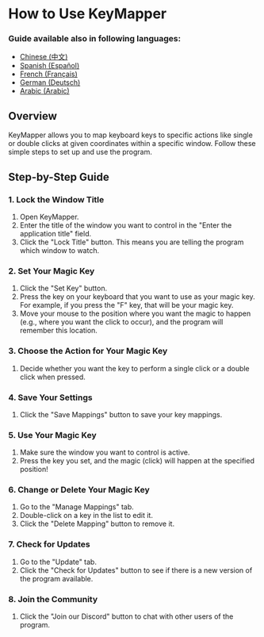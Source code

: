 # How to Use KeyMapper

### Guide available also in following languages:
- [Chinese (中文)](README_CN.md)
- [Spanish (Español)](README_ES.md)
- [French (Français)](README_FR.md)
- [German (Deutsch)](README_GE.md)
- [Arabic (Arabic)](README_AR.md)

## Overview

KeyMapper allows you to map keyboard keys to specific actions like single or double clicks at given coordinates within a specific window. Follow these simple steps to set up and use the program.

## Step-by-Step Guide

### 1. Lock the Window Title

1. Open KeyMapper.
2. Enter the title of the window you want to control in the "Enter the application title" field.
3. Click the "Lock Title" button. This means you are telling the program which window to watch.

### 2. Set Your Magic Key

1. Click the "Set Key" button.
2. Press the key on your keyboard that you want to use as your magic key. For example, if you press the "F" key, that will be your magic key.
3. Move your mouse to the position where you want the magic to happen (e.g., where you want the click to occur), and the program will remember this location.

### 3. Choose the Action for Your Magic Key

1. Decide whether you want the key to perform a single click or a double click when pressed.

### 4. Save Your Settings

1. Click the "Save Mappings" button to save your key mappings.

### 5. Use Your Magic Key

1. Make sure the window you want to control is active.
2. Press the key you set, and the magic (click) will happen at the specified position!

### 6. Change or Delete Your Magic Key

1. Go to the "Manage Mappings" tab.
2. Double-click on a key in the list to edit it.
3. Click the "Delete Mapping" button to remove it.

### 7. Check for Updates

1. Go to the "Update" tab.
2. Click the "Check for Updates" button to see if there is a new version of the program available.

### 8. Join the Community

1. Click the "Join our Discord" button to chat with other users of the program.
